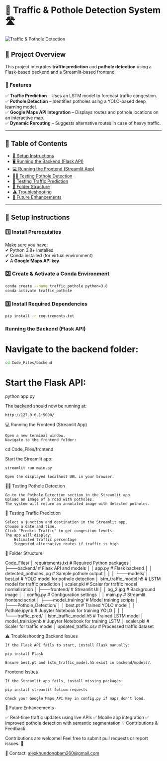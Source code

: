 # 🚦 Traffic & Pothole Detection System 🛣️  

![Traffic & Pothole Detection](https://images.unsplash.com/photo-1510915228340-29c85a43dcfe)  

## 📌 Project Overview  

This project integrates **traffic prediction** and **pothole detection** using a Flask-based backend and a Streamlit-based frontend.  

### **🔹 Features**  
✅ **Traffic Prediction** – Uses an LSTM model to forecast traffic congestion.  
✅ **Pothole Detection** – Identifies potholes using a YOLO-based deep learning model.  
✅ **Google Maps API Integration** – Displays routes and pothole locations on an interactive map.  
✅ **Dynamic Rerouting** – Suggests alternative routes in case of heavy traffic.  

---

## 📜 Table of Contents  

- [🚀 Setup Instructions](#-setup-instructions)  
- [🖥 Running the Backend (Flask API)](#-running-the-backend-flask-api)  
- [💻 Running the Frontend (Streamlit App)](#-running-the-frontend-streamlit-app)  
- [🕵️‍♂️ Testing Pothole Detection](#-testing-pothole-detection)  
- [🚗 Testing Traffic Prediction](#-testing-traffic-prediction)  
- [📂 Folder Structure](#-folder-structure)  
- [⚠️ Troubleshooting](#-troubleshooting)  
- [🚀 Future Enhancements](#-future-enhancements)  

---

## 🚀 Setup Instructions  

### **1️⃣ Install Prerequisites**  

Make sure you have:  
✔ Python 3.8+ installed  
✔ Conda installed (for virtual environment)  
✔ A **Google Maps API key**  

### **2️⃣ Create & Activate a Conda Environment**  
```bash
conda create --name traffic_pothole python=3.8
conda activate traffic_pothole
```
### **3️⃣ Install Required Dependencies**  
```bash
pip install -r requirements.txt
```

### Running the Backend (Flask API)

   # Navigate to the backend folder:
```bash
cd Code_Files/backend 
```

#   Start the Flask API:

python app.py

The backend should now be running at:

    http://127.0.0.1:5000/

💻 Running the Frontend (Streamlit App)

    Open a new terminal window.
    Navigate to the frontend folder:

cd Code_Files/frontend

Start the Streamlit app:

    streamlit run main.py

    Open the displayed localhost URL in your browser.

🕵️‍♂️ Testing Pothole Detection

    Go to the Pothole Detection section in the Streamlit app.
    Upload an image of a road with potholes.
    The system will return an annotated image with detected potholes.

🚗 Testing Traffic Prediction

    Select a junction and destination in the Streamlit app.
    Choose a date and time.
    Click "Predict Traffic" to get congestion levels.
    The app will display:
        Estimated traffic percentage
        Suggested alternative routes if traffic is high

📂 Folder Structure

Code_Files/
│   requirements.txt   # Required Python packages
│
├───backend/          # Flask API and models
│   │   app.py        # Flask backend
│   │   detected_potholes.jpg  # Sample pothole output
│   │
│   └───models/
│           best.pt   # YOLO model for pothole detection
│           lstm_traffic_model.h5  # LSTM model for traffic prediction
│           scaler.pkl  # Scaler for traffic model normalization
│
├───frontend/        # Streamlit UI
│   │   bg_2.jpg  # Background image
│   │   config.py  # Configuration settings
│   │   main.py  # Streamlit frontend script
│
├───model_training/  # Model training scripts
│   ├───Pothole_Detection/
│   │       best.pt  # Trained YOLO model
│   │       Pothole.ipynb  # Jupyter Notebook for training YOLO
│   │
│   └───traffic_pred/
│           lstm_traffic_model.h5  # Trained LSTM model
│           model_train.ipynb  # Jupyter Notebook for training LSTM
│           scaler.pkl  # Scaler for traffic model
│           updated_traffic.csv  # Processed traffic dataset

⚠️ Troubleshooting
Backend Issues

    If the Flask API fails to start, install Flask manually:

    pip install Flask

    Ensure best.pt and lstm_traffic_model.h5 exist in backend/models/.

Frontend Issues

    If the Streamlit app fails, install missing packages:

    pip install streamlit folium requests

    Check your Google Maps API Key in config.py if maps don't load.

🚀 Future Enhancements

✅ Real-time traffic updates using live APIs
✅ Mobile app integration
✅ Improved pothole detection with semantic segmentation
💡 Contributions & Feedback

Contributions are welcome! Feel free to submit pull requests or report issues. 🚀

📧 Contact: alexkhundongbam260@gmail.com